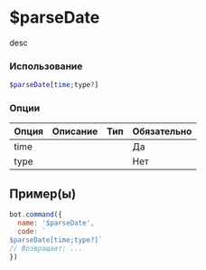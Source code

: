 # $parseDate
desc
### Использование
```php
$parseDate[time;type?]
```

### Опции

| Опция | Описание | Тип | Обязательно |
|--------|-------------|------|----------|
| time |  |  | Да | 
| type |  |  | Нет | 
## Пример(ы)

```javascript
bot.command({
  name: '$parseDate',
  code: `
$parseDate[time;type?]`
// Возвращает: ...
})
```